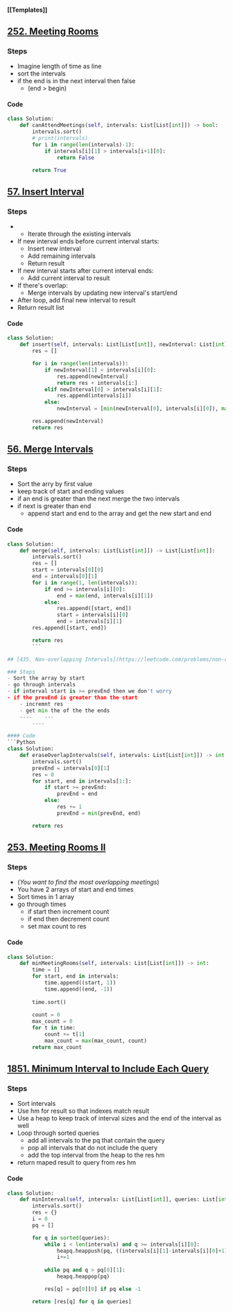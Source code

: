 #### [[Templates]]

## [252. Meeting Rooms](https://leetcode.com/problems/meeting-rooms/)

### Steps
- Imagine length of time as line
- sort the intervals
- if the end is in the next interval then false 
	- (end > begin)

#### Code
```python
class Solution:
    def canAttendMeetings(self, intervals: List[List[int]]) -> bool:
        intervals.sort()
        # print(intervals)
        for i in range(len(intervals)-1):
            if intervals[i][1] > intervals[i+1][0]:
                return False

        return True 
```

## [57. Insert Interval](https://leetcode.com/problems/insert-interval/)

### Steps
- - Iterate through the existing intervals
- If new interval ends before current interval starts:
    - Insert new interval
    - Add remaining intervals
    - Return result
- If new interval starts after current interval ends:
    - Add current interval to result
- If there's overlap:
    - Merge intervals by updating new interval's start/end
- After loop, add final new interval to result
- Return result list

#### Code
```python
class Solution:
    def insert(self, intervals: List[List[int]], newInterval: List[int]) -> List[List[int]]:
        res = []

        for i in range(len(intervals)):
            if newInterval[1] < intervals[i][0]:
                res.append(newInterval)
                return res + intervals[i:]
            elif newInterval[0] > intervals[i][1]:
                res.append(intervals[i])
            else:
                newInterval = [min(newInterval[0], intervals[i][0]), max(newInterval[1], intervals[i][1])]

        res.append(newInterval)
        return res
```

## [56. Merge Intervals](https://leetcode.com/problems/merge-intervals/)
### Steps
- Sort the arry by first value
- keep track of start and ending values
- if an end is greater than the next merge the two intervals
- if next is greater than end
	- append start and end to the array and get the new start and end

#### Code
```python
class Solution:
    def merge(self, intervals: List[List[int]]) -> List[List[int]]:
        intervals.sort()
        res = []
        start = intervals[0][0]
        end = intervals[0][1]
        for i in range(1, len(intervals)):
            if end >= intervals[i][0]:
                end = max(end, intervals[i][1])
            else:
                res.append([start, end])
                start = intervals[i][0]
                end = intervals[i][1]
        res.append([start, end])

        return res
        ```

## [435. Non-overlapping Intervals](https://leetcode.com/problems/non-overlapping-intervals/)

### Steps
- Sort the array by start
- go through intervals
- if interval start is >= prevEnd then we don't worry
- if the prevEnd is greater than the start
	- incremnt res
	- get min the of the the ends
	----    ---
		----

#### Code
```Python
class Solution:
    def eraseOverlapIntervals(self, intervals: List[List[int]]) -> int:
        intervals.sort()
        prevEnd = intervals[0][1]
        res = 0
        for start, end in intervals[1:]:
            if start >= prevEnd:
                prevEnd = end
            else:
                res += 1
                prevEnd = min(prevEnd, end)

        return res
```

## [253. Meeting Rooms II](https://leetcode.com/problems/meeting-rooms-ii/)
### Steps
* (*You want to find the most overlapping meetings*)
* You have 2 arrays of start and end times
* Sort times in 1 array
* go through times
	* if start then increment count
	* if end then decrement count
	* set max count to res

#### Code
```python
class Solution:
    def minMeetingRooms(self, intervals: List[List[int]]) -> int:
        time = []
        for start, end in intervals:
            time.append((start, 1))
            time.append((end, -1))
        
        time.sort()
        
        count = 0
        max_count = 0
        for t in time:
            count += t[1]
            max_count = max(max_count, count)
        return max_count
```

## [1851. Minimum Interval to Include Each Query](https://leetcode.com/problems/minimum-interval-to-include-each-query/)
### Steps
- Sort intervals
- Use hm for result so that indexes match result
- Use a heap to keep track of interval sizes and the end of the interval as well
- Loop through sorted queries
	- add all intervals to the pq that contain the query
	- pop all intervals that do not include the query
	- add the top interval from the heap to the res hm
- return maped result to query from res hm

#### Code
```python
class Solution:
    def minInterval(self, intervals: List[List[int]], queries: List[int]) -> List[int]:
        intervals.sort()
        res = {}
        i = 0
        pq = []

        for q in sorted(queries):
            while i < len(intervals) and q >= intervals[i][0]:
                heapq.heappush(pq, ((intervals[i][1]-intervals[i][0]+1), intervals[i][1]))
                i+=1
            
            while pq and q > pq[0][1]:
                heapq.heappop(pq)

            res[q] = pq[0][0] if pq else -1

        return [res[q] for q in queries]
```

